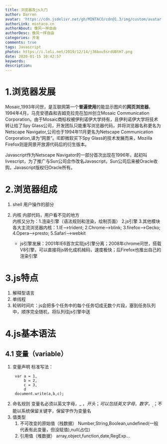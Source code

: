 ```yaml
---
title: 浏览器及js入门
author: Darren
avatar: 'https://cdn.jsdelivr.net/gh/MINTACO/cdn@1.3/img/custom/avatar.jpg'
authorLink: mintaco.cn
authorAbout: 像风一样自由
authorDesc: 像风一样自由
categories: 开发
comments: true
tags: Javascript
photos: https://i.loli.net/2019/12/14/j36bxu5srdUBtH7.png
date: 2020-01-15 10:42:57
keywords:
description:
---
```

# 1.浏览器发展
Mosaic,1993年问世，是互联网第一个**普遍使用**的能显示图片的**网页浏览器**。1994年4月，马克安德森和吉姆克拉克在加州创立Mosaic Communication Corporation。由于Mosaic商标权被伊利诺伊大学持有，且伊利诺伊大学将技术转让给了Spy Glass公司，开发团队只能重写浏览器代码，并将浏览器名称更名为Netscape Navigator,公司也于1994年11月更名为Netscape Communication Corporation,译为“网景”。IE即微软买下Spy Glass的技术发展而来，Mozilla Firefox则是网景开放源代码后的衍生版本。   

Javascript作为Netscape Navigator的一部分首次出现在1996年，起初叫livescript，为了推广与Sun公司合作改名Javascript，Sun公司后来被Oracle收购，Javascript版权归Oracle所有。

# 2.浏览器组成
1. shell
   用户操作的部分
2. 内核
   内部代码，用户看不见的地方   
   内核又分为：1.渲染引擎（语法规则和渲染，绘制页面） 2.js引擎 3.其他模块    
   各大主流浏览器内核：1.IE-->trident; 2.Chrome-->blink; 3.firefox-->Gecko; 4.Opera-->presto; 5.Safari-->webkit


   * js引擎发展：2001年IE6首次实现js引擎分离；2008年chrome问世，搭载V8引擎，可以直接将js转化成机械码，速度极快；后Firefox也推出自己的渲染引擎

# 3.js特点
1. 解释型语言
2. 单线程
3. 轮转时间片：js会把多个任务中的每个任务切成无数个片段，塞到任务队列中，顺序完全随机，将队列往js引擎中送

# 4.js基本语法
## 4.1 变量（variable）
1. 变量声明
   标准写法：
   ```
    var a = 1,
        b = 2,
        c = 3,
        d
    document.write(a,b,c); 
   ```
2. 命名规则
   变量名必须以英文字母，_ ，$开头；可以包括英文字母，数字，_ ,$；不能以系统保留关键字，保留字作为变量名
3. 值类型
   1. 不可改变的原始值（栈数据）
        Number,String,Boolean,undefined(一般代表有此变量，但没赋值),null(占位)
   2. 引用值（堆数据）
        array,object,function,date,RegExp...